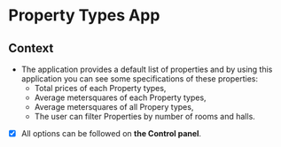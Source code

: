# Property Types App
## Context
- The application provides a default list of properties and by using this application you can see some
specifications of these properties:
    - Total prices of each Property types,
    - Average metersquares of each Property types,
    - Average metersquares of all Propery types,
    - The user can filter Properties by number of rooms and halls.
  


- [x] All options can be followed on **the Control panel**.

